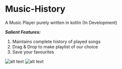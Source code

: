 # Music-History
A Music Player purely written in kotlin
 (In Development)
 
 <b><i>Salient Features:</i></b>
1. Maintains complete history of played songs
2. Drag & Drop to make playlist of our choice
3. Save your favourites

 
 ![alt text](https://i.imgur.com/gRMLONd.png)      ![alt text](https://i.imgur.com/701M7Ij.png)

